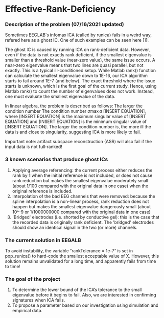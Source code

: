 # Effective-Rank-Deficiency

### Description of the problem (07/16/2021 updated)

Sometimes EEGLAB's infomax ICA (called by runica) fails in a weird way, refered here as a ghost IC. 
One of such examples can be seen here [1]. 

The ghost IC is caused by running ICA on rank-deficient data. 
However, even if the data is not exactly rank deficient, if the smallest eigenvalue is smaller than a threshold value (near-zero value), the same issue occurs. 
A near-zero eigenvalue means that two lines are quasi parallel, but not exactly. This is a typical ill-conditioned setup. 
While Matlab rank() function can calculate the smallest eigenvalue down to 1E-16, our ICA algorithm starts to fail around 1E-7 (and below).
The exact threshold where the issue starts is unknown, which is the first goal of the current study. 
Hence, using Matlab rank() to count the number of eigenvalues does not work. Instead, one must evaluate the smallest eigenvalue of the data. 

In linear algebra, the problem is described as follows: 
The larger the condition number 
The condition number $\sigma{\max{a}}$ [INSERT EQUATION], where [INSERT EQUATION] is the maximum singular value of [INSERT EQUATION] and [INSERT EQUATION] is the minimum singular value of [INSERT EQUATION]. 
The larger the condition number is, the more ill the data is and close to singularity, suggesting ICA is more likely to fail.

Important note: artifact subspace reconstruction (ASR) will also fail if the input data is not full-ranked!

### 3 known scenarios that produce ghost ICs

1) Applying average referencing: the current process either reduces the rank by 1 when the initial reference is not included, or does not cause rank reduction but makes the smallest eigenvalue moderately small (about 1/100 compared with the original data in one case) when the original reference is included.
2) Interpolation of the bad EEG channels that were removed: because the spline interpolation is a non-linear process, rank reduction does not happen but makes the smallest eigenvalue dangerously small (about 10^-9 or 1/1000000000 compared with the original data in one case)
3) 'Bridged' electrodes (i.e. shorted by conductive gel): this is the case that the recorded data is originally rank deficient. The 'bridged' electrodes should show an identical signal in the two (or more) channels.

### The current solution in EEGALB

To avoid instability, the variable “rankTolerance = 1e-7” is set in pop_runica() to hard-code the smallest acceptable value of X. However, this solution remains unvalidated for a long time, and apparently fails from time to time!

### The goal of the project

1. To determine the lower bound of the ICA’s tolerance to the small eigenvalue before it begins to fail. Also, we are interested in confirming signatures when ICA fails.
2. To propose a parameter based on our investigation using simulation and empirical data. 

